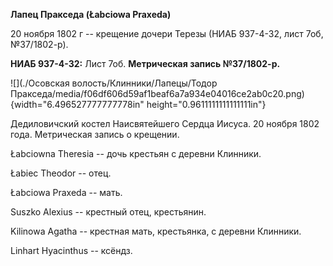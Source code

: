 **Лапец Пракседа (Łabciowa Praxeda)**

20 ноября 1802 г -- крещение дочери Терезы (НИАБ 937-4-32, лист 7об,
№37/1802-р).

**НИАБ 937-4-32:** Лист 7об. **Метрическая запись №37/1802-р.**

![](./Осовская волость/Клинники/Лапецы/Тодор Пракседа/media/f06df606d59af1beaf6a7a934e04016ce2ab0c20.png){width="6.496527777777778in"
height="0.9611111111111111in"}

Дедиловичский костел Наисвятейшего Сердца Иисуса. 20 ноября 1802 года.
Метрическая запись о крещении.

Łabciowna Theresia -- дочь крестьян с деревни Клинники.

Łabiec Theodor -- отец.

Łabciowa Praxeda -- мать.

Suszko Alexius -- крестный отец, крестьянин.

Kilinowa Agatha -- крестная мать, крестьянка, с деревни Клинники.

Linhart Hyacinthus -- ксёндз.
